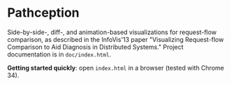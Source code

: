 Pathception
===========

Side-by-side-, diff-, and animation-based visualizations for request-flow comparison, as described in the InfoVis'13 paper "Visualizing Request-flow Comparison to Aid Diagnosis in Distributed Systems." Project documentation is in `doc/index.html`.

**Getting started quickly**: open `index.html` in a browser (tested with Chrome 34). 